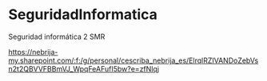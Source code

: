 # SeguridadInformatica
Seguridad informática 2 SMR

https://nebrija-my.sharepoint.com/:f:/g/personal/cescriba_nebrija_es/ElrqlRZIVANDoZebVsn2t2QBVVFBBmVJ_WpqFeAFufI5bw?e=zfNlqj
